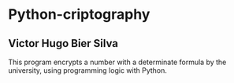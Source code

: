 # Python-criptography
## Victor Hugo Bier Silva
This program encrypts a number with a determinate formula by the university, using programming logic with Python.
